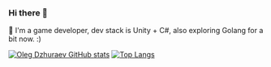 ### Hi there 👋

💬 I'm a game developer, dev stack is Unity + C#, also exploring Golang for a bit now. :)

[![Oleg Dzhuraev GitHub stats](https://github-readme-stats.vercel.app/api?username=OlegDzhuraev&include_all_commits=true)](https://github.com/anuraghazra/github-readme-stats)
[![Top Langs](https://github-readme-stats.vercel.app/api/top-langs/?username=OlegDzhuraev&layout=compact&theme=default&hide=cmake,makefile)](https://github.com/OlegDzhuraev)
